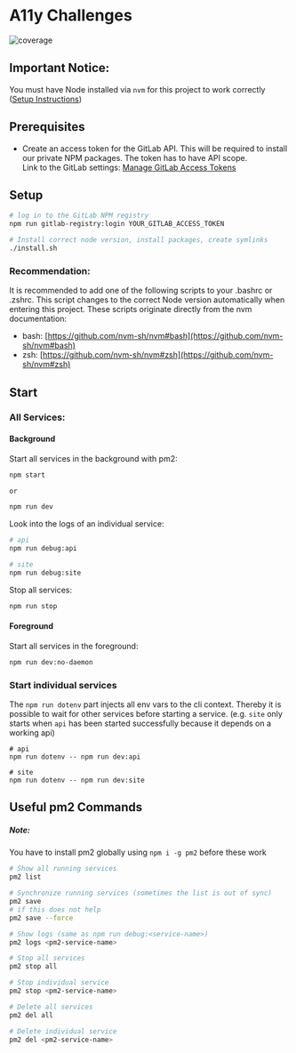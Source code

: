 # A11y Challenges

![coverage](https://gitlab.mediacube.at/a11yphant/a11yphant/badges/develop/coverage.svg)

## Important Notice:

You must have Node installed via `nvm` for this project to work correctly 
([Setup Instructions](https://github.com/nvm-sh/nvm#installing-and-updating))


## Prerequisites

- Create an access token for the GitLab API. This will be required to install our private NPM packages. The token has to have API scope.  
Link to the GitLab settings: [Manage GitLab Access Tokens](https://gitlab.mediacube.at/-/profile/personal_access_tokens)

## Setup

```sh
# log in to the GitLab NPM registry
npm run gitlab-registry:login YOUR_GITLAB_ACCESS_TOKEN

# Install correct node version, install packages, create symlinks
./install.sh
```

### Recommendation:

It is recommended to add one of the following scripts to your .bashrc or .zshrc.
This script changes to the correct Node version automatically when entering this project.
These scripts originate directly from the nvm documentation:

- bash: [https://github.com/nvm-sh/nvm#bash](https://github.com/nvm-sh/nvm#bash)
- zsh: [https://github.com/nvm-sh/nvm#zsh](https://github.com/nvm-sh/nvm#zsh)

## Start

### All Services:

#### Background

Start all services in the background with pm2:

```sh
npm start

or

npm run dev
```

Look into the logs of an individual service:

```sh 
# api
npm run debug:api

# site
npm run debug:site
```

Stop all services:

```sh 
npm run stop
```

#### Foreground

Start all services in the foreground:

```sh 
npm run dev:no-daemon
```

### Start individual services

The `npm run dotenv` part injects all env vars to the cli context.
Thereby it is possible to wait for other services before starting a service.
(e.g. `site` only starts when `api` has been started successfully because it depends on a working api)

```
# api
npm run dotenv -- npm run dev:api

# site
npm run dotenv -- npm run dev:site
```

## Useful pm2 Commands

##### Note:

You have to install pm2 globally using `npm i -g pm2` before these work

```sh 
# Show all running services
pm2 list

# Synchronize running services (sometimes the list is out of sync)
pm2 save 
# if this does not help
pm2 save --force

# Show logs (same as npm run debug:<service-name>)
pm2 logs <pm2-service-name>

# Stop all services
pm2 stop all

# Stop individual service
pm2 stop <pm2-service-name>

# Delete all services
pm2 del all

# Delete individual service
pm2 del <pm2-service-name>
```

